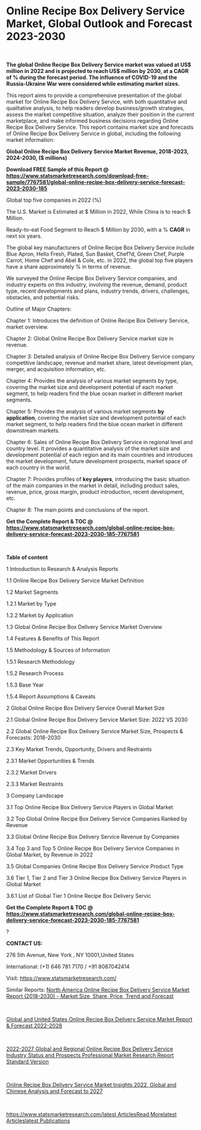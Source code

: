<h1>Online Recipe Box Delivery Service Market, Global Outlook and Forecast 2023-2030</h1><br/><p><strong>The global Online Recipe Box Delivery Service market was valued at US$ million in 2022 and is projected to reach US$ million by 2030, at a <strong>CAGR</strong> of % during the forecast period. The influence of COVID-19 and the Russia-Ukraine War were considered while estimating market sizes.</strong></p>
 
 
 
 <p>This report aims to provide a comprehensive presentation of the global market for Online Recipe Box Delivery Service, with both quantitative and qualitative analysis, to help readers develop business/growth strategies, assess the market competitive situation, analyze their position in the current marketplace, and make informed business decisions regarding Online Recipe Box Delivery Service. This report contains market size and forecasts of Online Recipe Box Delivery Service in global, including the following market information:</p>
 
 
 
 <p><strong>Global Online Recipe Box Delivery Service Market Revenue, 2018-2023, 2024-2030, ($ millions)</strong></p>
 
 
 
 <p><strong>Download FREE Sample of this Report @ <a href="https://www.statsmarketresearch.com/download-free-sample/7767581/global-online-recipe-box-delivery-service-forecast-2023-2030-185">https://www.statsmarketresearch.com/download-free-sample/7767581/global-online-recipe-box-delivery-service-forecast-2023-2030-185</a></strong></p>
 
 
 
 <p>Global top five companies in 2022 (%)</p>
 
 
 
 <p>The U.S. Market is Estimated at $ Million in 2022, While China is to reach $ Million.</p>
 
 
 
 <p>Ready-to-eat Food Segment to Reach $ Million by 2030, with a % <strong>CAGR</strong> in next six years.</p>
 
 
 
 <p>The global key manufacturers of Online Recipe Box Delivery Service include Blue Apron, Hello Fresh, Plated, Sun Basket, Chef?d, Green Chef, Purple Carrot, Home Chef and Abel & Cole, etc. in 2022, the global top five players have a share approximately % in terms of revenue.</p>
 
 
 
 <p>We surveyed the Online Recipe Box Delivery Service companies, and industry experts on this industry, involving the revenue, demand, product type, recent developments and plans, industry trends, drivers, challenges, obstacles, and potential risks.</p>
 
 
 
 <p>Outline of Major Chapters:</p>
 
 
 
 <p>Chapter 1: Introduces the definition of Online Recipe Box Delivery Service, market overview.</p>
 
 
 
 <p>Chapter 2: Global Online Recipe Box Delivery Service market size in revenue.</p>
 
 
 
 <p>Chapter 3: Detailed analysis of Online Recipe Box Delivery Service company competitive landscape, revenue and market share, latest development plan, merger, and acquisition information, etc.</p>
 
 
 
 <p>Chapter 4: Provides the analysis of various market segments by type, covering the market size and development potential of each market segment, to help readers find the blue ocean market in different market segments.</p>
 
 
 
 <p>Chapter 5: Provides the analysis of various market segments <strong>by application</strong>, covering the market size and development potential of each market segment, to help readers find the blue ocean market in different downstream markets.</p>
 
 
 
 <p>Chapter 6: Sales of Online Recipe Box Delivery Service in regional level and country level. It provides a quantitative analysis of the market size and development potential of each region and its main countries and introduces the market development, future development prospects, market space of each country in the world.</p>
 
 
 
 <p>Chapter 7: Provides profiles of <strong>key players</strong>, introducing the basic situation of the main companies in the market in detail, including product sales, revenue, price, gross margin, product introduction, recent development, etc.</p>
 
 
 
 <p>Chapter 8: The main points and conclusions of the report.</p>
 
 
 
 <div><b>Get the Complete Report & TOC @ <a href="https://www.statsmarketresearch.com/global-online-recipe-box-delivery-service-forecast-2023-2030-185-7767581">https://www.statsmarketresearch.com/global-online-recipe-box-delivery-service-forecast-2023-2030-185-7767581</a></b></div>
 
 
 
 <p><br />
 
 <b>Table of content</b></p>
 
 
 
 <p>1 Introduction to Research & Analysis Reports<br />
 
 1.1 Online Recipe Box Delivery Service Market Definition<br />
 
 1.2 Market Segments<br />
 
 1.2.1 Market by Type<br />
 
 1.2.2 Market by Application<br />
 
 1.3 Global Online Recipe Box Delivery Service Market Overview<br />
 
 1.4 Features & Benefits of This Report<br />
 
 1.5 Methodology & Sources of Information<br />
 
 1.5.1 Research Methodology<br />
 
 1.5.2 Research Process<br />
 
 1.5.3 Base Year<br />
 
 1.5.4 Report Assumptions & Caveats<br />
 
 2 Global Online Recipe Box Delivery Service Overall Market Size<br />
 
 2.1 Global Online Recipe Box Delivery Service Market Size: 2022 VS 2030<br />
 
 2.2 Global Online Recipe Box Delivery Service Market Size, Prospects & Forecasts: 2018-2030<br />
 
 2.3 Key Market Trends, Opportunity, Drivers and Restraints<br />
 
 2.3.1 Market Opportunities & Trends<br />
 
 2.3.2 Market Drivers<br />
 
 2.3.3 Market Restraints<br />
 
 3 Company Landscape<br />
 
 3.1 Top Online Recipe Box Delivery Service Players in Global Market<br />
 
 3.2 Top Global Online Recipe Box Delivery Service Companies Ranked by Revenue<br />
 
 3.3 Global Online Recipe Box Delivery Service Revenue by Companies<br />
 
 3.4 Top 3 and Top 5 Online Recipe Box Delivery Service Companies in Global Market, by Revenue in 2022<br />
 
 3.5 Global Companies Online Recipe Box Delivery Service Product Type<br />
 
 3.6 Tier 1, Tier 2 and Tier 3 Online Recipe Box Delivery Service Players in Global Market<br />
 
 3.6.1 List of Global Tier 1 Online Recipe Box Delivery Servic</p>
 
 
 
 <div><b>Get the Complete Report & TOC @ <a href="https://www.statsmarketresearch.com/global-online-recipe-box-delivery-service-forecast-2023-2030-185-7767581">https://www.statsmarketresearch.com/global-online-recipe-box-delivery-service-forecast-2023-2030-185-7767581</a></b></div>
 
 
 
 <p>? </p>
 
 
 
 <p><b>CONTACT US:</b><br />
 
 276 5th Avenue, New York , NY 10001,United States<br />
 
 International: (+1) 646 781 7170 / +91 8087042414<br />
 
 Visit: <a href="https://www.statsmarketresearch.com/">https://www.statsmarketresearch.com/</a><br />
 
 Similar Reports: <a href="https://www.statsmarketresearch.com/global-online-recipe-box-delivery-service-forecast-2023-2030-185-7767581">North America Online Recipe Box Delivery Service Market Report (2018-2030) - Market Size, Share, Price, Trend and Forecast</a><br />
 
 <br />
 
 <a href="https://www.statsmarketresearch.com/global-online-recipe-box-delivery-service-forecast-2023-2030-185-7767581">Global and United States Online Recipe Box Delivery Service Market Report & Forecast 2022-2028</a><br />
 
 <br />
 
 <a href="https://www.statsmarketresearch.com/global-online-recipe-box-delivery-service-forecast-2023-2030-185-7767581">2022-2027 Global and Regional Online Recipe Box Delivery Service Industry Status and Prospects Professional Market Research Report Standard Version</a><br />
 
 <br />
 
 <a href="https://www.statsmarketresearch.com/global-online-recipe-box-delivery-service-forecast-2023-2030-185-7767581">Online Recipe Box Delivery Service Market Insights 2022, Global and Chinese Analysis and Forecast to 2027</a><br />
 
 <br />
 
 <a href="https://gyeongbokgung.com">https://www.statsmarketresearch.com/</a><a href="https://hallyeomaritime.com">latest Articles</a><a href="https://jingwansa.com">Read More</a><a href="https://nguoiviet.jp/">latest Articles</a><a href="https://www.intelmarketresearch.com/">latest Publications</a></p>
